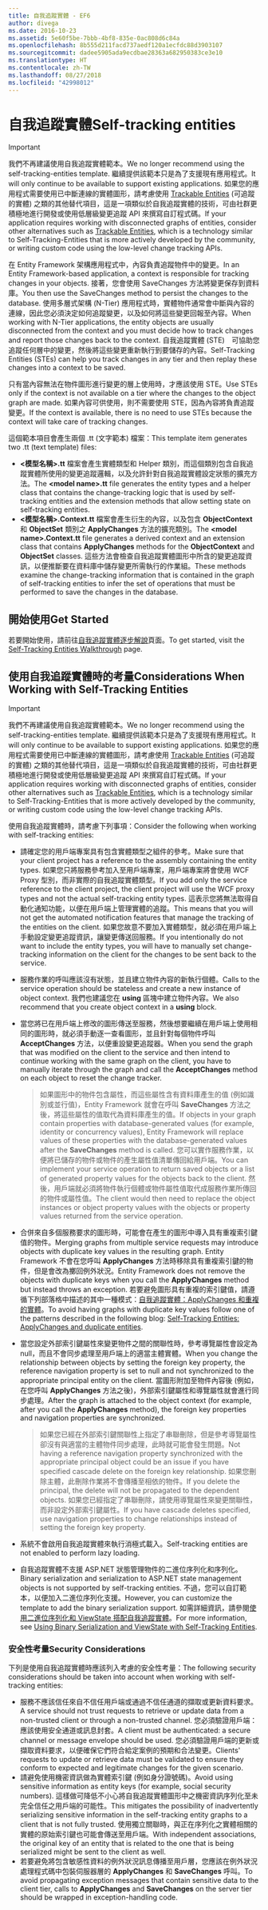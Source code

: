 ```yaml
---
title: 自我追蹤實體 - EF6
author: divega
ms.date: 2016-10-23
ms.assetid: 5e60f5be-7bbb-4bf8-835e-0ac808d6c84a
ms.openlocfilehash: 8b555d211facd737aedf120a1ecfdc88d3903107
ms.sourcegitcommit: dadee5905ada9ecdbae28363a682950383ce3e10
ms.translationtype: HT
ms.contentlocale: zh-TW
ms.lasthandoff: 08/27/2018
ms.locfileid: "42998012"
---
```

# <a name="self-tracking-entities"></a><span data-ttu-id="ec0b7-102">自我追蹤實體</span><span class="sxs-lookup"><span data-stu-id="ec0b7-102">Self-tracking entities</span></span>

> [!IMPORTANT]
> <span data-ttu-id="ec0b7-103">我們不再建議使用自我追蹤實體範本。</span><span class="sxs-lookup"><span data-stu-id="ec0b7-103">We no longer recommend using the self-tracking-entities template.</span></span> <span data-ttu-id="ec0b7-104">繼續提供該範本只是為了支援現有應用程式。</span><span class="sxs-lookup"><span data-stu-id="ec0b7-104">It will only continue to be available to support existing applications.</span></span> <span data-ttu-id="ec0b7-105">如果您的應用程式需要使用已中斷連線的實體圖形，請考慮使用 [Trackable Entities](http://trackableentities.github.io/) (可追蹤的實體) 之類的其他替代項目，這是一項類似於自我追蹤實體的技術，可由社群更積極地進行開發或使用低層級變更追蹤 API 來撰寫自訂程式碼。</span><span class="sxs-lookup"><span data-stu-id="ec0b7-105">If your application requires working with disconnected graphs of entities, consider other alternatives such as [Trackable Entities](http://trackableentities.github.io/), which is a technology similar to Self-Tracking-Entities that is more actively developed by the community, or writing custom code using the low-level change tracking APIs.</span></span>

<span data-ttu-id="ec0b7-106">在 Entity Framework 架構應用程式中，內容負責追蹤物件中的變更。</span><span class="sxs-lookup"><span data-stu-id="ec0b7-106">In an Entity Framework-based application, a context is responsible for tracking changes in your objects.</span></span> <span data-ttu-id="ec0b7-107">接著，您會使用 SaveChanges 方法將變更保存到資料庫。</span><span class="sxs-lookup"><span data-stu-id="ec0b7-107">You then use the SaveChanges method to persist the changes to the database.</span></span> <span data-ttu-id="ec0b7-108">使用多層式架構 (N-Tier) 應用程式時，實體物件通常會中斷與內容的連線，因此您必須決定如何追蹤變更，以及如何將這些變更回報至內容。</span><span class="sxs-lookup"><span data-stu-id="ec0b7-108">When working with N-Tier applications, the entity objects are usually disconnected from the context and you must decide how to track changes and report those changes back to the context.</span></span> <span data-ttu-id="ec0b7-109">自我追蹤實體 (STE)　可協助您追蹤任何層中的變更，然後將這些變更重新執行到要儲存的內容。</span><span class="sxs-lookup"><span data-stu-id="ec0b7-109">Self-Tracking Entities (STEs) can help you track changes in any tier and then replay these changes into a context to be saved.</span></span>  

<span data-ttu-id="ec0b7-110">只有當內容無法在物件圖形進行變更的層上使用時，才應該使用 STE。</span><span class="sxs-lookup"><span data-stu-id="ec0b7-110">Use STEs only if the context is not available on a tier where the changes to the object graph are made.</span></span> <span data-ttu-id="ec0b7-111">如果內容可供使用，則不需要使用 STE，因為內容將負責追蹤變更。</span><span class="sxs-lookup"><span data-stu-id="ec0b7-111">If the context is available, there is no need to use STEs because the context will take care of tracking changes.</span></span>  

<span data-ttu-id="ec0b7-112">這個範本項目會產生兩個 .tt (文字範本) 檔案：</span><span class="sxs-lookup"><span data-stu-id="ec0b7-112">This template item generates two .tt (text template) files:</span></span>  

- <span data-ttu-id="ec0b7-113">**\<模型名稱\>.tt** 檔案會產生實體類型和 Helper 類別，而這個類別包含自我追蹤實體所使用的變更追蹤邏輯，以及允許針對自我追蹤實體設定狀態的擴充方法。</span><span class="sxs-lookup"><span data-stu-id="ec0b7-113">The **\<model name\>.tt** file generates the entity types and a helper class that contains the change-tracking logic that is used by self-tracking entities and the extension methods that allow setting state on self-tracking entities.</span></span>  
- <span data-ttu-id="ec0b7-114">**\<模型名稱\>.Context.tt** 檔案會產生衍生的內容，以及包含 **ObjectContext** 和 **ObjectSet** 類別之 **ApplyChanges** 方法的擴充類別。</span><span class="sxs-lookup"><span data-stu-id="ec0b7-114">The **\<model name\>.Context.tt** file generates a derived context and an extension class that contains **ApplyChanges** methods for the **ObjectContext** and **ObjectSet** classes.</span></span> <span data-ttu-id="ec0b7-115">這些方法會檢查自我追蹤實體圖形中所含的變更追蹤資訊，以便推斷要在資料庫中儲存變更所需執行的作業組。</span><span class="sxs-lookup"><span data-stu-id="ec0b7-115">These methods examine the change-tracking information that is contained in the graph of self-tracking entities to infer the set of operations that must be performed to save the changes in the database.</span></span>  

## <a name="get-started"></a><span data-ttu-id="ec0b7-116">開始使用</span><span class="sxs-lookup"><span data-stu-id="ec0b7-116">Get Started</span></span>  

<span data-ttu-id="ec0b7-117">若要開始使用，請前往[自我追蹤實體逐步解說](walkthrough.md)頁面。</span><span class="sxs-lookup"><span data-stu-id="ec0b7-117">To get started, visit the [Self-Tracking Entities Walkthrough](walkthrough.md) page.</span></span>  

## <a name="considerations-when-working-with-self-tracking-entities"></a><span data-ttu-id="ec0b7-118">使用自我追蹤實體時的考量</span><span class="sxs-lookup"><span data-stu-id="ec0b7-118">Considerations When Working with Self-Tracking Entities</span></span>  
> [!IMPORTANT]
> <span data-ttu-id="ec0b7-119">我們不再建議使用自我追蹤實體範本。</span><span class="sxs-lookup"><span data-stu-id="ec0b7-119">We no longer recommend using the self-tracking-entities template.</span></span> <span data-ttu-id="ec0b7-120">繼續提供該範本只是為了支援現有應用程式。</span><span class="sxs-lookup"><span data-stu-id="ec0b7-120">It will only continue to be available to support existing applications.</span></span> <span data-ttu-id="ec0b7-121">如果您的應用程式需要使用已中斷連線的實體圖形，請考慮使用 [Trackable Entities](http://trackableentities.github.io/) (可追蹤的實體) 之類的其他替代項目，這是一項類似於自我追蹤實體的技術，可由社群更積極地進行開發或使用低層級變更追蹤 API 來撰寫自訂程式碼。</span><span class="sxs-lookup"><span data-stu-id="ec0b7-121">If your application requires working with disconnected graphs of entities, consider other alternatives such as [Trackable Entities](http://trackableentities.github.io/), which is a technology similar to Self-Tracking-Entities that is more actively developed by the community, or writing custom code using the low-level change tracking APIs.</span></span>

<span data-ttu-id="ec0b7-122">使用自我追蹤實體時，請考慮下列事項：</span><span class="sxs-lookup"><span data-stu-id="ec0b7-122">Consider the following when working with self-tracking entities:</span></span>  

- <span data-ttu-id="ec0b7-123">請確定您的用戶端專案具有包含實體類型之組件的參考。</span><span class="sxs-lookup"><span data-stu-id="ec0b7-123">Make sure that your client project has a reference to the assembly containing the entity types.</span></span> <span data-ttu-id="ec0b7-124">如果您只將服務參考加入至用戶端專案，用戶端專案將會使用 WCF Proxy 型別，而非實際的自我追蹤實體類型。</span><span class="sxs-lookup"><span data-stu-id="ec0b7-124">If you add only the service reference to the client project, the client project will use the WCF proxy types and not the actual self-tracking entity types.</span></span> <span data-ttu-id="ec0b7-125">這表示您將無法取得自動化通知功能，以便在用戶端上管理實體的追蹤。</span><span class="sxs-lookup"><span data-stu-id="ec0b7-125">This means that you will not get the automated notification features that manage the tracking of the entities on the client.</span></span> <span data-ttu-id="ec0b7-126">如果您故意不要加入實體類型，就必須在用戶端上手動設定變更追蹤資訊，讓變更傳送回服務。</span><span class="sxs-lookup"><span data-stu-id="ec0b7-126">If you intentionally do not want to include the entity types, you will have to manually set change-tracking information on the client for the changes to be sent back to the service.</span></span>  
- <span data-ttu-id="ec0b7-127">服務作業的呼叫應該沒有狀態，並且建立物件內容的新執行個體。</span><span class="sxs-lookup"><span data-stu-id="ec0b7-127">Calls to the service operation should be stateless and create a new instance of object context.</span></span> <span data-ttu-id="ec0b7-128">我們也建議您在 **using** 區塊中建立物件內容。</span><span class="sxs-lookup"><span data-stu-id="ec0b7-128">We also recommend that you create object context in a **using** block.</span></span>  
- <span data-ttu-id="ec0b7-129">當您將已在用戶端上修改的圖形傳送至服務，然後想要繼續在用戶端上使用相同的圖形時，就必須手動逐一查看圖形，並且針對每個物件呼叫 **AcceptChanges** 方法，以便重設變更追蹤器。</span><span class="sxs-lookup"><span data-stu-id="ec0b7-129">When you send the graph that was modified on the client to the service and then intend to continue working with the same graph on the client, you have to manually iterate through the graph and call the **AcceptChanges** method on each object to reset the change tracker.</span></span>  

    > <span data-ttu-id="ec0b7-130">如果圖形中的物件包含屬性，而這些屬性含有資料庫產生的值 (例如識別或並行值)，Entity Framework 就會在呼叫 **SaveChanges** 方法之後，將這些屬性的值取代為資料庫產生的值。</span><span class="sxs-lookup"><span data-stu-id="ec0b7-130">If objects in your graph contain properties with database-generated values (for example, identity or concurrency values), Entity Framework will replace values of these properties with the database-generated values after the **SaveChanges** method is called.</span></span> <span data-ttu-id="ec0b7-131">您可以實作服務作業，以便將已儲存的物件或物件的產生屬性值清單傳回給用戶端。</span><span class="sxs-lookup"><span data-stu-id="ec0b7-131">You can implement your service operation to return saved objects or a list of generated property values for the objects back to the client.</span></span> <span data-ttu-id="ec0b7-132">然後，用戶端就必須將物件執行個體或物件屬性值取代成服務作業所傳回的物件或屬性值。</span><span class="sxs-lookup"><span data-stu-id="ec0b7-132">The client would then need to replace the object instances or object property values with the objects or property values returned from the service operation.</span></span>  
- <span data-ttu-id="ec0b7-133">合併來自多個服務要求的圖形時，可能會在產生的圖形中導入具有重複索引鍵值的物件。</span><span class="sxs-lookup"><span data-stu-id="ec0b7-133">Merging graphs from multiple service requests may introduce objects with duplicate key values in the resulting graph.</span></span> <span data-ttu-id="ec0b7-134">Entity Framework 不會在您呼叫 **ApplyChanges** 方法時移除具有重複索引鍵的物件，但是會改為擲回例外狀況。</span><span class="sxs-lookup"><span data-stu-id="ec0b7-134">Entity Framework does not remove the objects with duplicate keys when you call the **ApplyChanges** method but instead throws an exception.</span></span> <span data-ttu-id="ec0b7-135">若要避免圖形具有重複的索引鍵值，請遵循下列部落格中描述的其中一種模式：[自我追蹤實體：ApplyChanges 和重複的實體](http://go.microsoft.com/fwlink/?LinkID=205119&clcid=0x409)。</span><span class="sxs-lookup"><span data-stu-id="ec0b7-135">To avoid having graphs with duplicate key values follow one of the patterns described in the following blog: [Self-Tracking Entities: ApplyChanges and duplicate entities](http://go.microsoft.com/fwlink/?LinkID=205119&clcid=0x409).</span></span>  
- <span data-ttu-id="ec0b7-136">當您設定外部索引鍵屬性來變更物件之間的關聯性時，參考導覽屬性會設定為 null，而且不會同步處理至用戶端上的適當主體實體。</span><span class="sxs-lookup"><span data-stu-id="ec0b7-136">When you change the relationship between objects by setting the foreign key property, the reference navigation property is set to null and not synchronized to the appropriate principal entity on the client.</span></span> <span data-ttu-id="ec0b7-137">當圖形附加至物件內容後 (例如，在您呼叫 **ApplyChanges** 方法之後)，外部索引鍵屬性和導覽屬性就會進行同步處理。</span><span class="sxs-lookup"><span data-stu-id="ec0b7-137">After the graph is attached to the object context (for example, after you call the **ApplyChanges** method), the foreign key properties and navigation properties are synchronized.</span></span>  

    > <span data-ttu-id="ec0b7-138">如果您已經在外部索引鍵關聯性上指定了串聯刪除，但是參考導覽屬性卻沒有與適當的主體物件同步處理，此時就可能會發生問題。</span><span class="sxs-lookup"><span data-stu-id="ec0b7-138">Not having a reference navigation property synchronized with the appropriate principal object could be an issue if you have specified cascade delete on the foreign key relationship.</span></span> <span data-ttu-id="ec0b7-139">如果您刪除主體，此刪除作業將不會傳播至相依的物件。</span><span class="sxs-lookup"><span data-stu-id="ec0b7-139">If you delete the principal, the delete will not be propagated to the dependent objects.</span></span> <span data-ttu-id="ec0b7-140">如果您已經指定了串聯刪除，請使用導覽屬性來變更關聯性，而非設定外部索引鍵屬性。</span><span class="sxs-lookup"><span data-stu-id="ec0b7-140">If you have cascade deletes specified, use navigation properties to change relationships instead of setting the foreign key property.</span></span>  
- <span data-ttu-id="ec0b7-141">系統不會啟用自我追蹤實體來執行消極式載入。</span><span class="sxs-lookup"><span data-stu-id="ec0b7-141">Self-tracking entities are not enabled to perform lazy loading.</span></span>  
- <span data-ttu-id="ec0b7-142">自我追蹤實體不支援 ASP.NET 狀態管理物件的二進位序列化和序列化。</span><span class="sxs-lookup"><span data-stu-id="ec0b7-142">Binary serialization and serialization to ASP.NET state management objects is not supported by self-tracking entities.</span></span> <span data-ttu-id="ec0b7-143">不過，您可以自訂範本，以便加入二進位序列化支援。</span><span class="sxs-lookup"><span data-stu-id="ec0b7-143">However, you can customize the template to add the binary serialization support.</span></span> <span data-ttu-id="ec0b7-144">如需詳細資訊，請參閱[使用二進位序列化和 ViewState 搭配自我追蹤實體](http://go.microsoft.com/fwlink/?LinkId=199208)。</span><span class="sxs-lookup"><span data-stu-id="ec0b7-144">For more information, see [Using Binary Serialization and ViewState with Self-Tracking Entities](http://go.microsoft.com/fwlink/?LinkId=199208).</span></span>  

### <a name="security-considerations"></a><span data-ttu-id="ec0b7-145">安全性考量</span><span class="sxs-lookup"><span data-stu-id="ec0b7-145">Security Considerations</span></span>  

<span data-ttu-id="ec0b7-146">下列是使用自我追蹤實體時應該列入考慮的安全性考量：</span><span class="sxs-lookup"><span data-stu-id="ec0b7-146">The following security considerations should be taken into account when working with self-tracking entities:</span></span>  

- <span data-ttu-id="ec0b7-147">服務不應該信任來自不信任用戶端或通過不信任通道的擷取或更新資料要求。</span><span class="sxs-lookup"><span data-stu-id="ec0b7-147">A service should not trust requests to retrieve or update data from a non-trusted client or through a non-trusted channel.</span></span> <span data-ttu-id="ec0b7-148">您必須驗證用戶端：應該使用安全通道或訊息封套。</span><span class="sxs-lookup"><span data-stu-id="ec0b7-148">A client must be authenticated: a secure channel or message envelope should be used.</span></span> <span data-ttu-id="ec0b7-149">您必須驗證用戶端的更新或擷取資料要求，以便確保它們符合給定案例的預期和合法變更。</span><span class="sxs-lookup"><span data-stu-id="ec0b7-149">Clients' requests to update or retrieve data must be validated to ensure they conform to expected and legitimate changes for the given scenario.</span></span>  
- <span data-ttu-id="ec0b7-150">請避免使用機密資訊做為實體索引鍵 (例如身分證號碼)。</span><span class="sxs-lookup"><span data-stu-id="ec0b7-150">Avoid using sensitive information as entity keys (for example, social security numbers).</span></span> <span data-ttu-id="ec0b7-151">這樣做可降低不小心將自我追蹤實體圖形中之機密資訊序列化至未完全信任之用戶端的可能性。</span><span class="sxs-lookup"><span data-stu-id="ec0b7-151">This mitigates the possibility of inadvertently serializing sensitive information in the self-tracking entity graphs to a client that is not fully trusted.</span></span> <span data-ttu-id="ec0b7-152">使用獨立關聯時，與正在序列化之實體相關的實體的原始索引鍵也可能會傳送至用戶端。</span><span class="sxs-lookup"><span data-stu-id="ec0b7-152">With independent associations, the original key of an entity that is related to the one that is being serialized might be sent to the client as well.</span></span>  
- <span data-ttu-id="ec0b7-153">若要避免將包含敏感性資料的例外狀況訊息傳播至用戶層，您應該在例外狀況處理程式碼中包裝伺服器層的 **ApplyChanges** 和 **SaveChanges** 呼叫。</span><span class="sxs-lookup"><span data-stu-id="ec0b7-153">To avoid propagating exception messages that contain sensitive data to the client tier, calls to **ApplyChanges** and **SaveChanges** on the server tier should be wrapped in exception-handling code.</span></span>  
